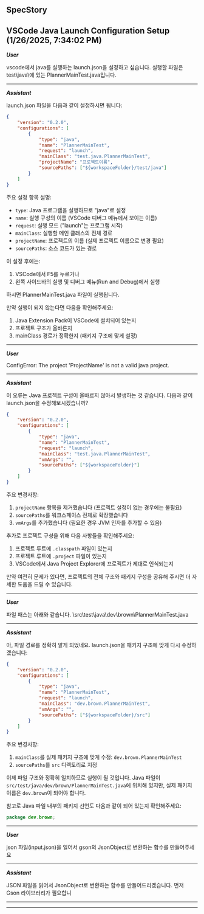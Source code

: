 ## SpecStory

## VSCode Java Launch Configuration Setup (1/26/2025, 7:34:02 PM)

_**User**_

vscode에서 java를 실행하는 launch.json을 설정하고 싶습니다.
실행할 파일은 test\java\에 있는 PlannerMainTest.java입니다.

---

_**Assistant**_

launch.json 파일을 다음과 같이 설정하시면 됩니다:

```json:.vscode/launch.json
{
    "version": "0.2.0",
    "configurations": [
        {
            "type": "java",
            "name": "PlannerMainTest",
            "request": "launch",
            "mainClass": "test.java.PlannerMainTest",
            "projectName": "프로젝트이름",
            "sourcePaths": ["${workspaceFolder}/test/java"]
        }
    ]
}
```

주요 설정 항목 설명:
- `type`: Java 프로그램을 실행하므로 "java"로 설정
- `name`: 실행 구성의 이름 (VSCode 디버그 메뉴에서 보이는 이름)
- `request`: 실행 모드 ("launch"는 프로그램 시작)
- `mainClass`: 실행할 메인 클래스의 전체 경로
- `projectName`: 프로젝트의 이름 (실제 프로젝트 이름으로 변경 필요)
- `sourcePaths`: 소스 코드가 있는 경로

이 설정 후에는:
1. VSCode에서 F5를 누르거나
2. 왼쪽 사이드바의 실행 및 디버그 메뉴(Run and Debug)에서 실행

하시면 PlannerMainTest.java 파일이 실행됩니다.

만약 실행이 되지 않는다면 다음을 확인해주세요:
1. Java Extension Pack이 VSCode에 설치되어 있는지
2. 프로젝트 구조가 올바른지
3. mainClass 경로가 정확한지 (패키지 구조에 맞게 설정)

---

_**User**_

ConfigError: The project 'ProjectName' is not a valid java project.

---

_**Assistant**_



이 오류는 Java 프로젝트 구성이 올바르지 않아서 발생하는 것 같습니다. 다음과 같이 launch.json을 수정해보시겠습니까?

```json:.vscode/launch.json
{
    "version": "0.2.0",
    "configurations": [
        {
            "type": "java",
            "name": "PlannerMainTest",
            "request": "launch",
            "mainClass": "test.java.PlannerMainTest",
            "vmArgs": "",
            "sourcePaths": ["${workspaceFolder}"]
        }
    ]
}
```

주요 변경사항:
1. `projectName` 항목을 제거했습니다 (프로젝트 설정이 없는 경우에는 불필요)
2. `sourcePaths`를 워크스페이스 전체로 확장했습니다
3. `vmArgs`를 추가했습니다 (필요한 경우 JVM 인자를 추가할 수 있음)

추가로 프로젝트 구성을 위해 다음 사항들을 확인해주세요:

1. 프로젝트 루트에 `.classpath` 파일이 있는지
2. 프로젝트 루트에 `.project` 파일이 있는지
3. VSCode에서 Java Project Explorer에 프로젝트가 제대로 인식되는지

만약 여전히 문제가 있다면, 프로젝트의 전체 구조와 패키지 구성을 공유해 주시면 더 자세한 도움을 드릴 수 있습니다.

---

_**User**_

파일 패스는 아래와 같습니다.
\src\test\java\dev\brown\PlannerMainTest.java

---

_**Assistant**_



아, 파일 경로를 정확히 알게 되었네요. launch.json을 패키지 구조에 맞게 다시 수정하겠습니다:

```json:.vscode/launch.json
{
    "version": "0.2.0",
    "configurations": [
        {
            "type": "java",
            "name": "PlannerMainTest",
            "request": "launch",
            "mainClass": "dev.brown.PlannerMainTest",
            "vmArgs": "",
            "sourcePaths": ["${workspaceFolder}/src"]
        }
    ]
}
```

주요 변경사항:
1. `mainClass`를 실제 패키지 구조에 맞게 수정: `dev.brown.PlannerMainTest`
2. `sourcePaths`를 `src` 디렉토리로 지정

이제 파일 구조와 정확히 일치하므로 실행이 될 것입니다. Java 파일이 `src/test/java/dev/brown/PlannerMainTest.java`에 위치해 있지만, 실제 패키지 이름은 `dev.brown`이 되어야 합니다.

참고로 Java 파일 내부의 패키지 선언도 다음과 같이 되어 있는지 확인해주세요:
```java
package dev.brown;
```

---

_**User**_

json 파일(input.json)을 일어서 gson의 JsonObject로 변환하는 함수를 만들어주세요

---

_**Assistant**_

JSON 파일을 읽어서 JsonObject로 변환하는 함수를 만들어드리겠습니다. 먼저 Gson 라이브러리가 필요합니

---



---

